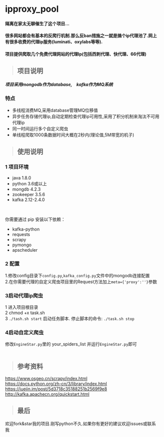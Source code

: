 # ipproxy_pool
#### 隔离在家太无聊催生了这个项目...
#### 很多网站都会有基本的反爬行机制.那么反ban措施之一就是搞个ip代理池了.网上有很多收费的代理ip服务(luminati、oxylabs等等).
#### 项目提供爬取几个免费代理网站的代理Ip(包括西刺代理、快代理、66代理)


>## 项目说明

##### 项目采用mongodb作为database,&emsp;kafka作为MQ系统

### 特点
* 多线程消费MQ,采用database管理MQ位移值
* 异步任务存储代理ip,自动定期检查代理ip可用性,采用了积分机制来淘汰不可用代理ip
* 同一时间运行多个自定义爬虫
* 单线程爬取1000条数据时间大概在2秒内(理论值,5M带宽的机子)

> ## 使用说明

### 1 项目环境
* java 1.8.0
* python 3.6或以上
* mongdb 4.2.3
* zookeeper 3.5.6
* kafka 2.12-2.4.0
<br/>

你需要通过 pip 安装以下依赖：
* kafka-python
* requests 
* scrapy 
* pymongo 
* apscheduler 

### 2 配置
1.修改config目录下`config.py`,`kafka_config.py`文件中的mongodb连接配置 <br/>
2.在你需要代理的自定义爬虫项目里的Request方法加上`meta={'proxy':''}`参数<br/>

### 3启动代理ip爬虫
1 进入项目根目录<br/>
2 chmod +x task.sh<br/>
3 `./tash.sh start` 启动任务脚本. 停止脚本的命令: `./task.sh stop`<br>

### 4启动自定义爬虫
修改`EngineStar.py`里的 your_spiders_list 并运行`EngineStar.py`即可<br>
<br>
>## 参考资料
https://www.osgeo.cn/scrapy/index.html<br/>
https://docs.python.org/zh-cn/3/library/index.html<br/>
https://juejin.im/post/5d3718c35188251b2569f9e8
http://kafka.apachecn.org/quickstart.html
<br>

> ## 最后

欢迎fork&star我的项目.刚写python不久.如果你有更好的建议欢迎issues或联系我
